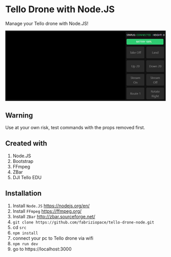 # Tello Drone with Node.JS
Manage your Tello drone with Node.JS!

![](img-1.PNG)

## Warning
Use at your own risk, test commands with the props removed first.

## Created with
1. Node.JS
2. Bootstrap
3. FFmpeg
4. ZBar
5. DJI Tello EDU

## Installation
1. Install `Node.JS` https://nodejs.org/en/
2. Install `FFmpeg` https://ffmpeg.org/
3. Install `ZBar` http://zbar.sourceforge.net/
4. `git clone https://github.com/fabriziopace/tello-drone-node.git`
5. cd `src`
6. `npm install`
7. connect your pc to Tello drone via wifi
8. `npm run dev`
9. go to https://localhost:3000
